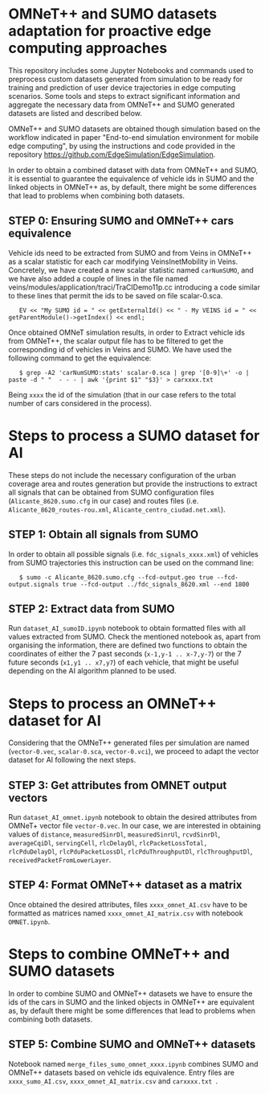 # OMNeT++ and SUMO datasets adaptation for proactive edge computing approaches

This repository includes some Jupyter Notebooks and commands used to preprocess custom datasets generated from simulation to be ready for training and prediction of user device trajectories in edge computing scenarios. Some tools and steps to extract significant information and aggregate the necessary data from OMNeT++ and SUMO generated datasets are listed and described below.

OMNeT++ and SUMO datasets are obtained though simulation based on the workflow indicated in paper "End-to-end simulation environment for mobile edge computing", by using the instructions and code provided in the repository https://github.com/EdgeSimulation/EdgeSimulation.

In order to obtain a combined dataset with data from OMNeT++ and SUMO, it is essential to guarantee the equivalence of vehicle ids in SUMO and the linked objects in OMNeT++ as, by default, there might be some differences that lead to problems when combining both datasets. 

## STEP 0: Ensuring SUMO and OMNeT++ cars equivalence

Vehicle ids need to be extracted from SUMO and from Veins in OMNeT++ as a scalar statistic for each car modifying VeinsInetMobility in Veins. Concretely, we have created a new scalar statistic named ```carNumSUMO```, and we have also added a couple of lines in the file named veins/modules/application/traci/TraCIDemo11p.cc introducing a code similar to these lines that permit the ids to be saved on file  scalar-0.sca.

       EV << "My SUMO id = " << getExternalId() << " - My VEINS id = " << getParentModule()->getIndex() << endl;

Once obtained OMNeT simulation results, in order to Extract vehicle ids from OMNeT++, the scalar output file has to be filtered to get the corresponding id of vehicles in Veins and SUMO. We have used the following command to get the equivalence:

       $ grep -A2 'carNumSUMO:stats' scalar-0.sca | grep '[0-9]\+' -o | paste -d " "  - - - | awk '{print $1" "$3}' > carxxxx.txt

Being ```xxxx``` the id of the simulation (that in our case refers to the total number of cars considered in the process).

# Steps to process a SUMO dataset for AI

These steps do not include the necessary configuration of the urban coverage area and routes generation but provide the instructions to extract all signals that can be obtained from SUMO configuration files (```Alicante_8620.sumo.cfg``` in our case) and routes files (i.e. ```Alicante_8620_routes-rou.xml```, ```Alicante_centro_ciudad.net.xml```). 

## STEP 1: Obtain all signals from SUMO

In order to obtain all possible signals (i.e. ```fdc_signals_xxxx.xml```) of vehicles from SUMO trajectories this instruction can be used on the command line:

       $ sumo -c Alicante_8620.sumo.cfg --fcd-output.geo true --fcd-output.signals true --fcd-output ../fdc_signals_8620.xml --end 1800

## STEP 2: Extract data from SUMO

Run ```dataset_AI_sumoID.ipynb``` notebook to obtain formatted files with all values extracted from SUMO. 
Check the mentioned notebook as, apart from organising the information, there are defined two functions to obtain the coordinates of either the 7 past seconds (```x-1,y-1 .. x-7,y-7```) or the 7 future seconds (```x1,y1 .. x7,y7```) of each vehicle, that might be useful depending on the AI algorithm planned to be used. 

# Steps to process an OMNeT++ dataset for AI

Considering that the OMNeT++ generated files per simulation are named  (```vector-0.vec```, ```scalar-0.sca```, ```vector-0.vci```), we proceed to adapt the vector dataset for AI following the next steps.

## STEP 3: Get attributes from OMNET output vectors

Run ```dataset_AI_omnet.ipynb``` notebook to obtain the desired attributes from OMNeT+ vector file  ```vector-0.vec```. In our case, we are interested in obtaining values of  ```distance```, ```measuredSinrDl```, ```measuredSinrUl```, ```rcvdSinrDl```, ```averageCqiDl```, ```servingCell```, ```rlcDelayDl```, ```rlcPacketLossTotal, ``` ```rlcPduDelayDl```, ```rlcPduPacketLossDl```, ```rlcPduThroughputDl```, ```rlcThroughputDl```, ```receivedPacketFromLowerLayer```.

## STEP 4: Format OMNeT++ dataset as a matrix

Once obtained the desired attributes, files ```xxxx_omnet_AI.csv``` have to be formatted as matrices named ```xxxx_omnet_AI_matrix.csv``` with notebook  ```OMNET.ipynb```.

# Steps to combine OMNeT++ and SUMO datasets

In order to combine SUMO and OMNeT++ datasets we have to ensure the ids of the cars in SUMO and the linked objects in OMNeT++ are equivalent as, by default there might be some differences that lead to problems when combining both datasets. 

## STEP 5: Combine SUMO and OMNeT++ datasets

Notebook named ```merge_files_sumo_omnet_xxxx.ipynb``` combines SUMO and OMNeT++ datasets based on vehicle ids equivalence.  Entry files are  ```xxxx_sumo_AI.csv```, ```xxxx_omnet_AI_matrix.csv``` and ```carxxxx.txt ```.
